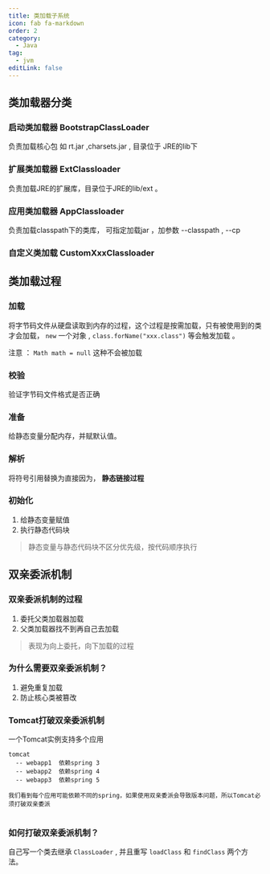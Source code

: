 ```yaml
---
title: 类加载子系统
icon: fab fa-markdown
order: 2
category:
  - Java
tag:
  - jvm
editLink: false
---
```


## 类加载器分类

### 启动类加载器 BootstrapClassLoader
负责加载核心包 如 rt.jar ,charsets.jar , 目录位于 JRE的lib下 

### 扩展类加载器 ExtClassloader 
负责加载JRE的扩展库，目录位于JRE的lib/ext 。 

### 应用类加载器 AppClassloader
负责加载classpath下的类库， 可指定加载jar  ，加参数 --classpath , --cp  


### 自定义类加载 CustomXxxClassloader


## 类加载过程

### 加载
将字节码文件从硬盘读取到内存的过程，这个过程是按需加载，只有被使用到的类才会加载，
`new` 一个对象 , `class.forName("xxx.class")` 等会触发加载 。

注意 ： `Math math = null` 这种不会被加载
 
### 校验
验证字节码文件格式是否正确

### 准备
给静态变量分配内存，并赋默认值。

### 解析
将符号引用替换为直接因为， **静态链接过程**

### 初始化
1. 给静态变量赋值
2. 执行静态代码块

> 静态变量与静态代码块不区分优先级，按代码顺序执行

## 双亲委派机制

### 双亲委派机制的过程
1. 委托父类加载器加载
2. 父类加载器找不到再自己去加载

> 表现为向上委托，向下加载的过程

### 为什么需要双亲委派机制？
1. 避免重复加载
2. 防止核心类被篡改

### Tomcat打破双亲委派机制
一个Tomcat实例支持多个应用
```
tomcat
  -- webapp1  依赖spring 3 
  -- webapp2  依赖spring 4
  -- webapp3  依赖spring 5 

我们看到每个应用可能依赖不同的spring，如果使用双亲委派会导致版本问题，所以Tomcat必须打破双亲委派
  
```

### 如何打破双亲委派机制？ 
自己写一个类去继承 `ClassLoader` , 并且重写 `loadClass` 和 `findClass` 两个方法。